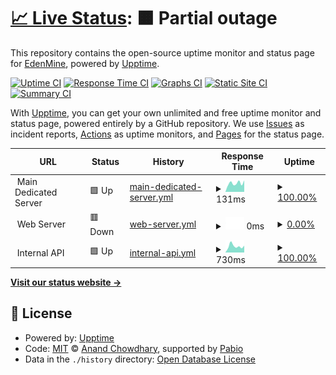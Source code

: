 # [📈 Live Status](https://EdenMine.github.io/uptime): <!--live status--> **🟧 Partial outage**

This repository contains the open-source uptime monitor and status page for [EdenMine](https://www.edenmine.eu), powered by [Upptime](https://github.com/upptime/upptime).

[![Uptime CI](https://github.com/EdenMine/uptime/workflows/Uptime%20CI/badge.svg)](https://github.com/EdenMine/uptime/actions?query=workflow%3A%22Uptime+CI%22)
[![Response Time CI](https://github.com/EdenMine/uptime/workflows/Response%20Time%20CI/badge.svg)](https://github.com/EdenMine/uptime/actions?query=workflow%3A%22Response+Time+CI%22)
[![Graphs CI](https://github.com/EdenMine/uptime/workflows/Graphs%20CI/badge.svg)](https://github.com/EdenMine/uptime/actions?query=workflow%3A%22Graphs+CI%22)
[![Static Site CI](https://github.com/EdenMine/uptime/workflows/Static%20Site%20CI/badge.svg)](https://github.com/EdenMine/uptime/actions?query=workflow%3A%22Static+Site+CI%22)
[![Summary CI](https://github.com/EdenMine/uptime/workflows/Summary%20CI/badge.svg)](https://github.com/EdenMine/uptime/actions?query=workflow%3A%22Summary+CI%22)

With [Upptime](https://upptime.js.org), you can get your own unlimited and free uptime monitor and status page, powered entirely by a GitHub repository. We use [Issues](https://github.com/EdenMine/upptime/issues) as incident reports, [Actions](https://github.com/EdenMine/upptime/actions) as uptime monitors, and [Pages](https://EdenMine.github.io/upptime) for the status page.

<!--start: status pages-->
<!-- This summary is generated by Upptime (https://github.com/upptime/upptime) -->
<!-- Do not edit this manually, your changes will be overwritten -->
<!-- prettier-ignore -->
| URL | Status | History | Response Time | Uptime |
| --- | ------ | ------- | ------------- | ------ |
| <img alt="" src="https://icons.duckduckgo.com/ip3/null.ico" height="13"> Main Dedicated Server | 🟩 Up | [main-dedicated-server.yml](https://github.com/EdenMine/uptime/commits/HEAD/history/main-dedicated-server.yml) | <details><summary><img alt="Response time graph" src="./graphs/main-dedicated-server/response-time-week.png" height="20"> 131ms</summary><br><a href="https://uptime.edenmine.eu/history/main-dedicated-server"><img alt="Response time 116" src="https://img.shields.io/endpoint?url=https%3A%2F%2Fraw.githubusercontent.com%2FEdenMine%2Fuptime%2FHEAD%2Fapi%2Fmain-dedicated-server%2Fresponse-time.json"></a><br><a href="https://uptime.edenmine.eu/history/main-dedicated-server"><img alt="24-hour response time 148" src="https://img.shields.io/endpoint?url=https%3A%2F%2Fraw.githubusercontent.com%2FEdenMine%2Fuptime%2FHEAD%2Fapi%2Fmain-dedicated-server%2Fresponse-time-day.json"></a><br><a href="https://uptime.edenmine.eu/history/main-dedicated-server"><img alt="7-day response time 131" src="https://img.shields.io/endpoint?url=https%3A%2F%2Fraw.githubusercontent.com%2FEdenMine%2Fuptime%2FHEAD%2Fapi%2Fmain-dedicated-server%2Fresponse-time-week.json"></a><br><a href="https://uptime.edenmine.eu/history/main-dedicated-server"><img alt="30-day response time 114" src="https://img.shields.io/endpoint?url=https%3A%2F%2Fraw.githubusercontent.com%2FEdenMine%2Fuptime%2FHEAD%2Fapi%2Fmain-dedicated-server%2Fresponse-time-month.json"></a><br><a href="https://uptime.edenmine.eu/history/main-dedicated-server"><img alt="1-year response time 116" src="https://img.shields.io/endpoint?url=https%3A%2F%2Fraw.githubusercontent.com%2FEdenMine%2Fuptime%2FHEAD%2Fapi%2Fmain-dedicated-server%2Fresponse-time-year.json"></a></details> | <details><summary><a href="https://uptime.edenmine.eu/history/main-dedicated-server">100.00%</a></summary><a href="https://uptime.edenmine.eu/history/main-dedicated-server"><img alt="All-time uptime 99.85%" src="https://img.shields.io/endpoint?url=https%3A%2F%2Fraw.githubusercontent.com%2FEdenMine%2Fuptime%2FHEAD%2Fapi%2Fmain-dedicated-server%2Fuptime.json"></a><br><a href="https://uptime.edenmine.eu/history/main-dedicated-server"><img alt="24-hour uptime 100.00%" src="https://img.shields.io/endpoint?url=https%3A%2F%2Fraw.githubusercontent.com%2FEdenMine%2Fuptime%2FHEAD%2Fapi%2Fmain-dedicated-server%2Fuptime-day.json"></a><br><a href="https://uptime.edenmine.eu/history/main-dedicated-server"><img alt="7-day uptime 100.00%" src="https://img.shields.io/endpoint?url=https%3A%2F%2Fraw.githubusercontent.com%2FEdenMine%2Fuptime%2FHEAD%2Fapi%2Fmain-dedicated-server%2Fuptime-week.json"></a><br><a href="https://uptime.edenmine.eu/history/main-dedicated-server"><img alt="30-day uptime 100.00%" src="https://img.shields.io/endpoint?url=https%3A%2F%2Fraw.githubusercontent.com%2FEdenMine%2Fuptime%2FHEAD%2Fapi%2Fmain-dedicated-server%2Fuptime-month.json"></a><br><a href="https://uptime.edenmine.eu/history/main-dedicated-server"><img alt="1-year uptime 99.85%" src="https://img.shields.io/endpoint?url=https%3A%2F%2Fraw.githubusercontent.com%2FEdenMine%2Fuptime%2FHEAD%2Fapi%2Fmain-dedicated-server%2Fuptime-year.json"></a></details>
| <img alt="" src="https://icons.duckduckgo.com/ip3/null.ico" height="13"> Web Server | 🟥 Down | [web-server.yml](https://github.com/EdenMine/uptime/commits/HEAD/history/web-server.yml) | <details><summary><img alt="Response time graph" src="./graphs/web-server/response-time-week.png" height="20"> 0ms</summary><br><a href="https://uptime.edenmine.eu/history/web-server"><img alt="Response time 114" src="https://img.shields.io/endpoint?url=https%3A%2F%2Fraw.githubusercontent.com%2FEdenMine%2Fuptime%2FHEAD%2Fapi%2Fweb-server%2Fresponse-time.json"></a><br><a href="https://uptime.edenmine.eu/history/web-server"><img alt="24-hour response time 0" src="https://img.shields.io/endpoint?url=https%3A%2F%2Fraw.githubusercontent.com%2FEdenMine%2Fuptime%2FHEAD%2Fapi%2Fweb-server%2Fresponse-time-day.json"></a><br><a href="https://uptime.edenmine.eu/history/web-server"><img alt="7-day response time 0" src="https://img.shields.io/endpoint?url=https%3A%2F%2Fraw.githubusercontent.com%2FEdenMine%2Fuptime%2FHEAD%2Fapi%2Fweb-server%2Fresponse-time-week.json"></a><br><a href="https://uptime.edenmine.eu/history/web-server"><img alt="30-day response time 0" src="https://img.shields.io/endpoint?url=https%3A%2F%2Fraw.githubusercontent.com%2FEdenMine%2Fuptime%2FHEAD%2Fapi%2Fweb-server%2Fresponse-time-month.json"></a><br><a href="https://uptime.edenmine.eu/history/web-server"><img alt="1-year response time 114" src="https://img.shields.io/endpoint?url=https%3A%2F%2Fraw.githubusercontent.com%2FEdenMine%2Fuptime%2FHEAD%2Fapi%2Fweb-server%2Fresponse-time-year.json"></a></details> | <details><summary><a href="https://uptime.edenmine.eu/history/web-server">0.00%</a></summary><a href="https://uptime.edenmine.eu/history/web-server"><img alt="All-time uptime 59.60%" src="https://img.shields.io/endpoint?url=https%3A%2F%2Fraw.githubusercontent.com%2FEdenMine%2Fuptime%2FHEAD%2Fapi%2Fweb-server%2Fuptime.json"></a><br><a href="https://uptime.edenmine.eu/history/web-server"><img alt="24-hour uptime 0.00%" src="https://img.shields.io/endpoint?url=https%3A%2F%2Fraw.githubusercontent.com%2FEdenMine%2Fuptime%2FHEAD%2Fapi%2Fweb-server%2Fuptime-day.json"></a><br><a href="https://uptime.edenmine.eu/history/web-server"><img alt="7-day uptime 0.00%" src="https://img.shields.io/endpoint?url=https%3A%2F%2Fraw.githubusercontent.com%2FEdenMine%2Fuptime%2FHEAD%2Fapi%2Fweb-server%2Fuptime-week.json"></a><br><a href="https://uptime.edenmine.eu/history/web-server"><img alt="30-day uptime 1.41%" src="https://img.shields.io/endpoint?url=https%3A%2F%2Fraw.githubusercontent.com%2FEdenMine%2Fuptime%2FHEAD%2Fapi%2Fweb-server%2Fuptime-month.json"></a><br><a href="https://uptime.edenmine.eu/history/web-server"><img alt="1-year uptime 59.60%" src="https://img.shields.io/endpoint?url=https%3A%2F%2Fraw.githubusercontent.com%2FEdenMine%2Fuptime%2FHEAD%2Fapi%2Fweb-server%2Fuptime-year.json"></a></details>
| <img alt="" src="https://icons.duckduckgo.com/ip3/null.ico" height="13"> Internal API | 🟩 Up | [internal-api.yml](https://github.com/EdenMine/uptime/commits/HEAD/history/internal-api.yml) | <details><summary><img alt="Response time graph" src="./graphs/internal-api/response-time-week.png" height="20"> 730ms</summary><br><a href="https://uptime.edenmine.eu/history/internal-api"><img alt="Response time 562" src="https://img.shields.io/endpoint?url=https%3A%2F%2Fraw.githubusercontent.com%2FEdenMine%2Fuptime%2FHEAD%2Fapi%2Finternal-api%2Fresponse-time.json"></a><br><a href="https://uptime.edenmine.eu/history/internal-api"><img alt="24-hour response time 750" src="https://img.shields.io/endpoint?url=https%3A%2F%2Fraw.githubusercontent.com%2FEdenMine%2Fuptime%2FHEAD%2Fapi%2Finternal-api%2Fresponse-time-day.json"></a><br><a href="https://uptime.edenmine.eu/history/internal-api"><img alt="7-day response time 730" src="https://img.shields.io/endpoint?url=https%3A%2F%2Fraw.githubusercontent.com%2FEdenMine%2Fuptime%2FHEAD%2Fapi%2Finternal-api%2Fresponse-time-week.json"></a><br><a href="https://uptime.edenmine.eu/history/internal-api"><img alt="30-day response time 584" src="https://img.shields.io/endpoint?url=https%3A%2F%2Fraw.githubusercontent.com%2FEdenMine%2Fuptime%2FHEAD%2Fapi%2Finternal-api%2Fresponse-time-month.json"></a><br><a href="https://uptime.edenmine.eu/history/internal-api"><img alt="1-year response time 562" src="https://img.shields.io/endpoint?url=https%3A%2F%2Fraw.githubusercontent.com%2FEdenMine%2Fuptime%2FHEAD%2Fapi%2Finternal-api%2Fresponse-time-year.json"></a></details> | <details><summary><a href="https://uptime.edenmine.eu/history/internal-api">100.00%</a></summary><a href="https://uptime.edenmine.eu/history/internal-api"><img alt="All-time uptime 97.83%" src="https://img.shields.io/endpoint?url=https%3A%2F%2Fraw.githubusercontent.com%2FEdenMine%2Fuptime%2FHEAD%2Fapi%2Finternal-api%2Fuptime.json"></a><br><a href="https://uptime.edenmine.eu/history/internal-api"><img alt="24-hour uptime 100.00%" src="https://img.shields.io/endpoint?url=https%3A%2F%2Fraw.githubusercontent.com%2FEdenMine%2Fuptime%2FHEAD%2Fapi%2Finternal-api%2Fuptime-day.json"></a><br><a href="https://uptime.edenmine.eu/history/internal-api"><img alt="7-day uptime 100.00%" src="https://img.shields.io/endpoint?url=https%3A%2F%2Fraw.githubusercontent.com%2FEdenMine%2Fuptime%2FHEAD%2Fapi%2Finternal-api%2Fuptime-week.json"></a><br><a href="https://uptime.edenmine.eu/history/internal-api"><img alt="30-day uptime 95.99%" src="https://img.shields.io/endpoint?url=https%3A%2F%2Fraw.githubusercontent.com%2FEdenMine%2Fuptime%2FHEAD%2Fapi%2Finternal-api%2Fuptime-month.json"></a><br><a href="https://uptime.edenmine.eu/history/internal-api"><img alt="1-year uptime 97.83%" src="https://img.shields.io/endpoint?url=https%3A%2F%2Fraw.githubusercontent.com%2FEdenMine%2Fuptime%2FHEAD%2Fapi%2Finternal-api%2Fuptime-year.json"></a></details>

<!--end: status pages-->

[**Visit our status website →**](https://EdenMine.github.io/uptime)

## 📄 License

- Powered by: [Upptime](https://github.com/upptime/upptime)
- Code: [MIT](./LICENSE) © [Anand Chowdhary](https://anandchowdhary.com), supported by [Pabio](https://pabio.com)
- Data in the `./history` directory: [Open Database License](https://opendatacommons.org/licenses/odbl/1-0/)
